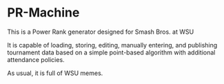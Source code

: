 # PR-Machine
This is a Power Rank generator designed for Smash Bros. at WSU

It is capable of loading, storing, editing, manually entering, and publishing tournament data based on a simple point-based algorithm with additional attendance policies. 

As usual, it is full of WSU memes.
